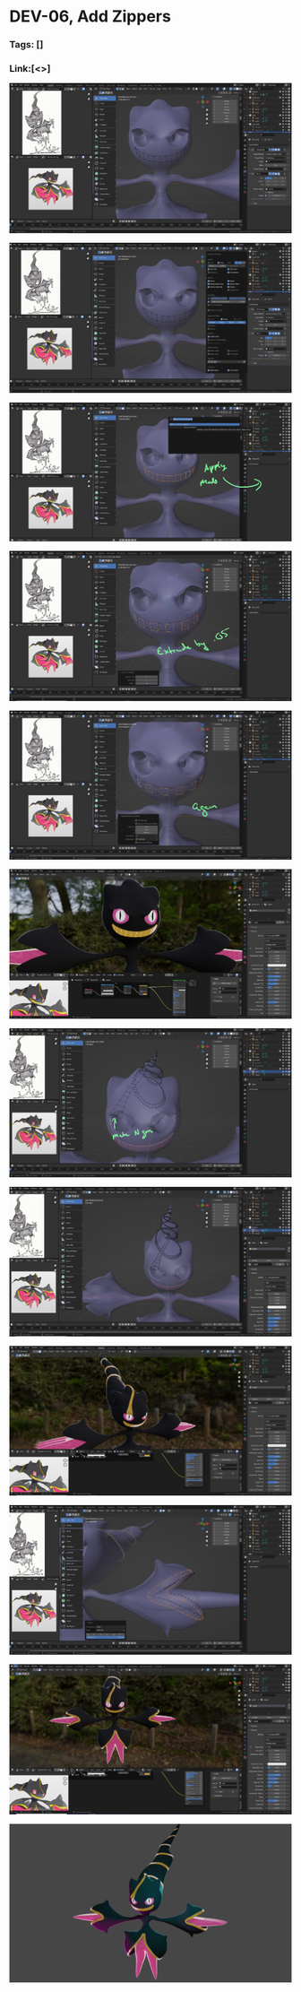 # DEV-06, Add Zippers
### Tags: []
### Link:[<>]

![](../images/DEV-06/DEV-06-A1.png)

![](../images/DEV-06/DEV-06-A2.png)

![](../images/DEV-06/DEV-06-A3.png)

![](../images/DEV-06/DEV-06-A4.png)

![](../images/DEV-06/DEV-06-A5.png)

![](../images/DEV-06/DEV-06-A6.png)

![](../images/DEV-06/DEV-06-A7.png)

![](../images/DEV-06/DEV-06-A8.png)

![](../images/DEV-06/DEV-06-A9.png)

![](../images/DEV-06/DEV-06-A10.png)

![](../images/DEV-06/DEV-06-A11.png)

![](../../Mega_Banette.png)
